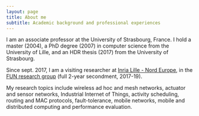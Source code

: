 ```yaml
---
layout: page
title: About me
subtitle: Academic background and professional experiences
---
```


I am an associate professor at the University of Strasbourg, France. I hold a master (2004), a PhD degree (2007) in computer science from the University of Lille, and an HDR thesis (2017) from the University of Strasbourg.
 
Since sept. 2017, I am a visiting researcher at [Inria Lille - Nord Europe](https://www.inria.fr/centre/lille), in the [FUN research group](https://team.inria.fr/fun/) (full 2-year secondment, 2017-19). 

My research topics include wireless ad hoc and mesh networks, actuator and sensor networks, Industrial Internet of Things, activity scheduling, routing and MAC protocols, fault-tolerance, mobile networks, mobile and distributed computing and performance evaluation. 
